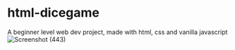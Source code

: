 # html-dicegame
A beginner level web dev project, made with html, css and vanilla javascript
![Screenshot (443)](https://github.com/user-attachments/assets/ba72fdc6-1730-487b-b3dd-c232cfa7a0d8)
